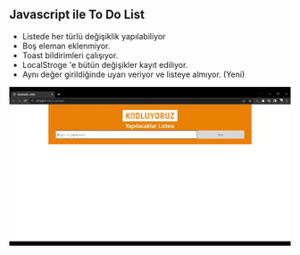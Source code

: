 ## **Javascript ile To Do List**
* Listede her türlü değişiklik yapılabiliyor
* Boş eleman eklenmiyor.
* Toast bildirimleri çalışıyor.
* LocalStroge 'e bütün değişikler kayıt ediliyor.
* Aynı değer girildiğinde uyarı veriyor ve listeye almıyor. (Yeni)


![](https://github.com/AygnAyx/ToDoList/blob/master/toDoList.gif)
